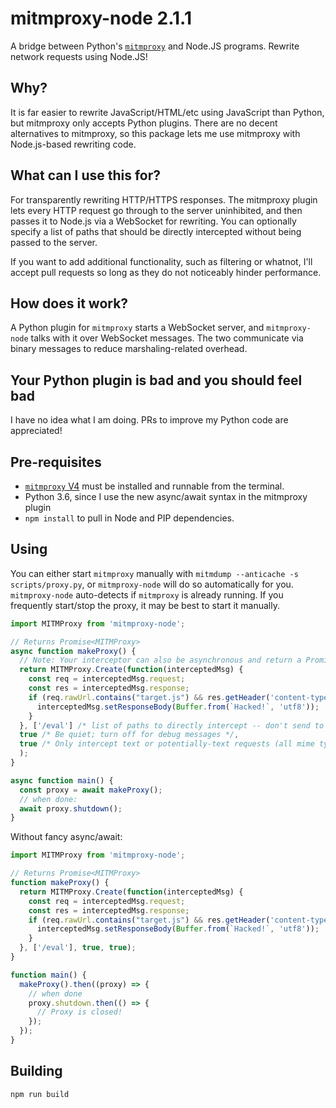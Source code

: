 # mitmproxy-node 2.1.1

A bridge between Python's [`mitmproxy`](https://mitmproxy.org/) and Node.JS programs. Rewrite network requests using Node.JS!

## Why?

It is far easier to rewrite JavaScript/HTML/etc using JavaScript than Python, but mitmproxy only accepts Python plugins.
There are no decent alternatives to mitmproxy, so this package lets me use mitmproxy with Node.js-based rewriting code.

## What can I use this for?

For transparently rewriting HTTP/HTTPS responses. The mitmproxy plugin lets every HTTP request go through to the server uninhibited, and then passes it to Node.js via a WebSocket for rewriting. You can optionally specify a list of paths that should be directly intercepted without being passed to the server.

If you want to add additional functionality, such as filtering or whatnot, I'll accept pull requests so long as they do not noticeably hinder performance.

## How does it work?

A Python plugin for `mitmproxy` starts a WebSocket server, and `mitmproxy-node` talks with it over WebSocket messages. The two communicate via binary messages to reduce marshaling-related overhead.

## Your Python plugin is bad and you should feel bad

I have no idea what I am doing. PRs to improve my Python code are appreciated!

## Pre-requisites

* [`mitmproxy` V4](https://mitmproxy.org/) must be installed and runnable from the terminal.
* Python 3.6, since I use the new async/await syntax in the mitmproxy plugin
* `npm install` to pull in Node and PIP dependencies.

## Using

You can either start `mitmproxy` manually with `mitmdump --anticache -s scripts/proxy.py`, or `mitmproxy-node` will do so automatically for you.
`mitmproxy-node` auto-detects if `mitmproxy` is already running.
If you frequently start/stop the proxy, it may be best to start it manually.

```javascript
import MITMProxy from 'mitmproxy-node';

// Returns Promise<MITMProxy>
async function makeProxy() {
  // Note: Your interceptor can also be asynchronous and return a Promise!
  return MITMProxy.Create(function(interceptedMsg) {
    const req = interceptedMsg.request;
    const res = interceptedMsg.response;
    if (req.rawUrl.contains("target.js") && res.getHeader('content-type').indexOf("javascript") !== -1) {
      interceptedMsg.setResponseBody(Buffer.from(`Hacked!`, 'utf8'));
    }
  }, ['/eval'] /* list of paths to directly intercept -- don't send to server */,
  true /* Be quiet; turn off for debug messages */,
  true /* Only intercept text or potentially-text requests (all mime types with *application* and *text* in them, plus responses with no mime type) */
  );
}

async function main() {
  const proxy = await makeProxy();
  // when done:
  await proxy.shutdown();
}
```

Without fancy async/await:

```javascript
import MITMProxy from 'mitmproxy-node';

// Returns Promise<MITMProxy>
function makeProxy() {
  return MITMProxy.Create(function(interceptedMsg) {
    const req = interceptedMsg.request;
    const res = interceptedMsg.response;
    if (req.rawUrl.contains("target.js") && res.getHeader('content-type').indexOf("javascript") !== -1) {
      interceptedMsg.setResponseBody(Buffer.from(`Hacked!`, 'utf8'));
    }
  }, ['/eval'], true, true);
}

function main() {
  makeProxy().then((proxy) => {
    // when done
    proxy.shutdown.then(() => {
      // Proxy is closed!
    });
  });
}
```

## Building

`npm run build`
